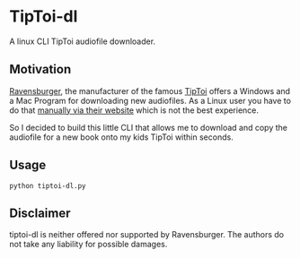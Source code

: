 # TipToi-dl

A linux CLI TipToi audiofile downloader.

## Motivation

[Ravensburger](https://www.ravensburger.de/), the manufacturer of the famous [TipToi](https://www.ravensburger.de/de-DE/entdecken/tiptoi) offers a Windows and a Mac Program for downloading new audiofiles.
As a Linux user you have to do that [manually via their website](https://service.ravensburger.de/tiptoi%C2%AE/tiptoi%C2%AE_Audiodateien) which is not the best experience.

So I decided to build this little CLI that allows me to download and copy the audiofile for a new book onto my kids TipToi within seconds.

## Usage

```
python tiptoi-dl.py
```

## Disclaimer

tiptoi-dl is neither offered nor supported by Ravensburger.
The authors do not take any liability for possible damages.
